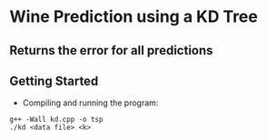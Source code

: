 # Wine Prediction using a KD Tree

## Returns the error for all predictions

## Getting Started
* Compiling and running the program:
```
g++ -Wall kd.cpp -o tsp
./kd <data file> <k>
```
